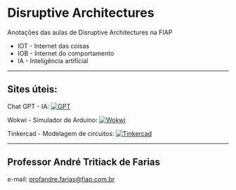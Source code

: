 # Disruptive Architectures

Anotações das aulas de Disruptive Architectures na FIAP

* IOT - Internet das coisas
* IOB - Internet do comportamento
* IA - Inteligência artifícial

---
## **Sites úteis:**

Chat GPT - IA: [![GPT](https://img.shields.io/badge/Chat-GPT-blue)](https://chat.openai.com/chat)

Wokwi - Simulador de Arduino: [![Wokwi](https://img.shields.io/badge/Simulador-Wokwi-white)](https://wokwi.com/)

Tinkercad - Modelagem de circuitos: [![Tinkercad](https://img.shields.io/badge/Modelagem-Tinkercad-yellow)](https://www.tinkercad.com/)

---

## Professor André Tritiack de Farias

e-mail: profandre.farias@fiap.com.br